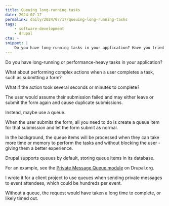 ```yaml
---
title: Queuing long-running tasks
date: 2024-07-17
permalink: daily/2024/07/17/queuing-long-running-tasks
tags:
    - software-development
    - drupal
cta: ~
snippet: |
    Do you have long-running tasks in your application? Have you tried using queues?
---
```


Do you have long-running or performance-heavy tasks in your application?

What about performing complex actions when a user completes a task, such as submitting a form?

What if the action took several seconds or minutes to complete?

The user would assume their submission failed and may either leave or submit the form again and cause duplicate submissions.

Instead, maybe use a queue.

When the user submits the form, all you need to do is create a queue item for that submission and let the form submit as normal.

In the background, the queue items will be processed when they can take more time or memory to perform the tasks and without blocking the user - giving them a better experience.

Drupal supports queues by default, storing queue items in its database.

For an example, see the [Private Message Queue module][0] on Drupal.org.

I wrote it for a client project to use queues when sending private messages to event attendees, which could be hundreds per event.

Without a queue, the request would have taken a long time to complete, or likely timed out.

[0]: https://www.drupal.org/project/private_message_queue
